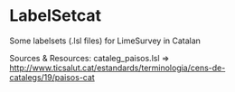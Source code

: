 # LabelSetcat
Some labelsets (.lsl files) for LimeSurvey in Catalan

Sources & Resources:
cataleg_paisos.lsl => http://www.ticsalut.cat/estandards/terminologia/cens-de-catalegs/19/paisos-cat
